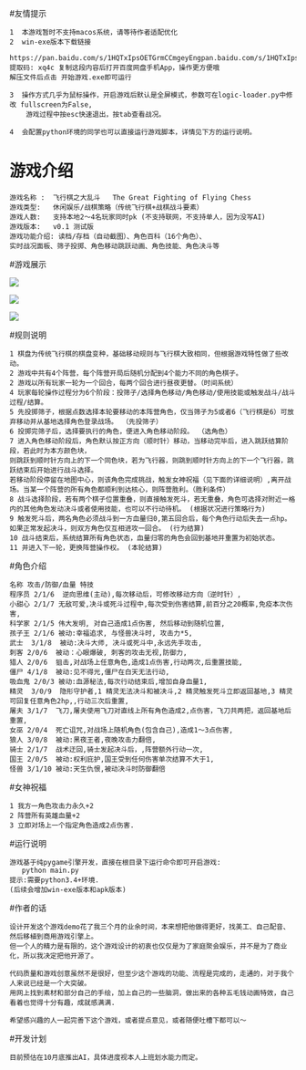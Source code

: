 #友情提示
    
    1  本游戏暂时不支持macos系统，请等待作者适配优化
    2  win-exe版本下载链接
    
    https://pan.baidu.com/s/1HQTxIpsOETGrmCCmgeyEngpan.baidu.com/s/1HQTxIpsOETG... 提取码: xq4c 复制这段内容后打开百度网盘手机App，操作更方便哦       
    解压文件后点击 开始游戏.exe即可运行
       
    3  操作方式几乎为鼠标操作，开启游戏后默认是全屏模式，参数可在logic-loader.py中修改 fullscreen为False,
        游戏过程中按esc快速退出，按tab查看战况。
        
    4  会配置python环境的同学也可以直接运行游戏脚本，详情见下方的运行说明。
# 游戏介绍

    游戏名称 :  飞行棋之大乱斗   The Great Fighting of Flying Chess 
    游戏类型:   休闲娱乐/战棋策略（传统飞行棋+战棋战斗要素）
    游戏人数:   支持本地2～4名玩家同时pk (不支持联网，不支持单人，因为没写AI)
    游戏版本:   v0.1 测试版 
    游戏功能介绍: 读档/存档（自动截图）、角色百科（16个角色）、
    实时战况面板、筛子投掷、角色移动跳跃动画、角色技能、角色决斗等

#游戏展示

![](show1.png)

![](show2.png)

![](show3.png)

#规则说明
    
    1 棋盘为传统飞行棋的棋盘变种，基础移动规则与飞行棋大致相同，但根据游戏特性做了些改动。
    2 游戏中共有4个阵营，每个阵营开局后随机分配到4个能力不同的角色棋子。 
    2 游戏以所有玩家一轮为一个回合，每两个回合进行昼夜更替。（时间系统）
    4 玩家每轮操作过程分为6个阶段：投筛子/选择角色移动/角色移动/使用技能或触发战斗/战斗过程/结算。
    5 先投掷筛子，根据点数选择本轮要移动的本阵营角色，仅当筛子为5或者6（飞行棋是6）可放弃移动并从基地选择角色登录战场。 （先投筛子）
    6 投掷完筛子后，选择要执行的角色，便进入角色移动阶段。 （选角色）
    7 进入角色移动阶段后，角色默认按正方向（顺时针）移动，当移动完毕后，进入跳跃结算阶段，若此时为本方颜色块，
    则跳跃到顺时针方向上的下一个同色块，若为飞行器，则跳到顺时针方向上的下一个飞行器，跳跃结束后开始进行战斗选择。
    若移动阶段停留在地图中心，则该角色完成挑战，触发女神祝福（见下面的详细说明）,离开战场。当某一个阵营的所有角色都顺利到达核心，则阵营胜利。（胜利条件）
    8 战斗选择阶段，若有两个棋子位置重叠，则直接触发死斗，若无重叠，角色可选择对附近一格内的其他角色发动决斗或者使用技能，也可以不行动待机。 (根据状况进行策略行为)
    9 触发死斗后，两名角色必须战斗到一方血量归0,第五回合后，每个角色行动后失去一点hp。如果正常发起决斗，则双方角色仅互相进攻一回合。 (行为结算)
    10 战斗结束后，系统结算所有角色状态，血量归零的角色会回到基地并重置为初始状态。
    11 并进入下一轮，更换阵营操作权。 (本轮结算)

#角色介绍

    名称 攻击/防御/血量 特技
    程序员 2/1/6  逆向思维(主动),每次移动后，可修改移动方向（逆时针）,
    小甜心 2/1/7 无敌可爱,决斗或死斗过程中,每次受到伤害结算,前百分之20概率,免疫本次伤害,
    科学家 2/1/5 伟大发明, 对自己造成1点伤害, 然后移动到随机位置,
    孩子王 2/1/6 被动:幸福追求, 与怪兽决斗时, 攻击力*5,
    武士  3/1/8  被动:决斗大师, 决斗或死斗中,永远先手攻击,
    刺客 2/0/6  被动：心眼爆破, 刺客的攻击无视,防御力,
    猎人 2/0/6  狙击,对战场上任意角色,造成1点伤害,行动两次,后重置技能,
    僵尸 4/1/8  被动:见不得光,僵尸在白天无法行动,
    吸血鬼 2/0/3 被动:血源秘法,每次行动结束后,增加自身血量1,
    精灵  3/0/9  隐形守护者,1 精灵无法决斗和被决斗,2 精灵触发死斗立即返回基地,3 精灵可回复任意角色2hp,,行动三次后重置,
    屠夫 3/1/7  飞刀,屠夫使用飞刀对直线上所有角色造成2,点伤害，飞刀共两把，返回基地后重置,
    女巫 2/0/4  死亡诅咒,对战场上随机角色(包含自己),造成1～3点伤害,
    狼人 3/0/8  被动:黑夜王者,夜晚攻击力翻倍,
    骑士 2/1/7  战术迂回,骑士发起决斗后，,阵营额外行动一次,
    国王 2/0/5  被动:权利庇护,国王受到任何伤害单次结算不大于1,
    怪兽 3/1/10 被动:天生仇恨,被动决斗时防御翻倍

#女神祝福
     
    1 我方一角色攻击力永久+2
    2 阵营所有英雄血量+2
    3 立即对场上一个指定角色造成2点伤害.

#运行说明
    
    游戏基于纯pygame引擎开发，直接在根目录下运行命令即可开启游戏:
       python main.py 
    提示:需要python3.4+环境.
    (后续会增加win-exe版本和apk版本)

#作者的话

    设计开发这个游戏demo花了我三个月的业余时间，本来想把他做得更好，找美工、自己配音、然后移植到商用游戏引擎上。
    但一个人的精力是有限的，这个游戏设计的初衷也仅仅是为了家庭聚会娱乐，并不是为了商业化，所以我决定把他开源了。
    
    代码质量和游戏创意虽然不是很好，但至少这个游戏的功能、流程是完成的，走通的，对于我个人来说已经是一个大突破。
    用网上找到素材和部分自己的手绘，加上自己的一些脑洞，做出来的各种五毛钱动画特效，自己看着也觉得十分有趣，成就感满满.
    
    希望感兴趣的人一起完善下这个游戏，或者提点意见，或者随便吐槽下都可以～

#开发计划
    
    目前预估在10月底推出AI，具体进度视本人上班划水能力而定。



